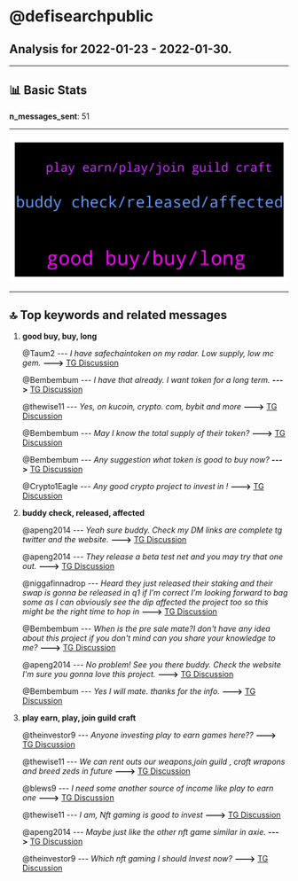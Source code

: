 # **@defisearchpublic**
 ## Analysis for **2022-01-23** - **2022-01-30**.

---

## 📊 **Basic Stats**

**n_messages_sent**: 51

---
![wordcloud](defisearchpublic_7Days_wordcloud.png)

---


## 🔝 **Top keywords and related messages**

1. **good buy, buy, long**

    @Taum2 --- *I have safechaintoken on my radar. Low supply, low mc gem.* **--->** [TG Discussion](https://t.me/defisearchpublic/241271)

    @Bembembum --- *I have that already. I want token for a long term.* **--->** [TG Discussion](https://t.me/defisearchpublic/241231)

    @thewise11 --- *Yes, on kucoin, crypto. com, bybit and more* **--->** [TG Discussion](https://t.me/defisearchpublic/241305)

    @Bembembum --- *May I know the total supply of their token?* **--->** [TG Discussion](https://t.me/defisearchpublic/241242)

    @Bembembum --- *Any suggestion what token is good to buy now?* **--->** [TG Discussion](https://t.me/defisearchpublic/241223)

    @Crypto1Eagle --- *Any good crypto project to invest in !* **--->** [TG Discussion](https://t.me/defisearchpublic/241267)

2. **buddy check, released, affected**

    @apeng2014 --- *Yeah sure buddy. Check my DM links are complete tg twitter and the website.* **--->** [TG Discussion](https://t.me/defisearchpublic/241241)

    @apeng2014 --- *They release a beta test net and you may try that one out.* **--->** [TG Discussion](https://t.me/defisearchpublic/241239)

    @niggafinnadrop --- *Heard they just released their staking and their swap is gonna be released in q1 if I’m correct I’m looking forward to bag some as I can obviously see the dip affected the project too so this might be the right time to hop in* **--->** [TG Discussion](https://t.me/defisearchpublic/241276)

    @Bembembum --- *When is the pre sale mate?I don't have any idea about this project if you don't mind can you share your knowledge to me?* **--->** [TG Discussion](https://t.me/defisearchpublic/241244)

    @apeng2014 --- *No problem! See you there buddy. Check the website I'm sure you gonna love this project.* **--->** [TG Discussion](https://t.me/defisearchpublic/241250)

    @Bembembum --- *Yes I will mate. thanks for the info.* **--->** [TG Discussion](https://t.me/defisearchpublic/241249)

3. **play earn, play, join guild craft**

    @theinvestor9 --- *Anyone investing play to earn games here??* **--->** [TG Discussion](https://t.me/defisearchpublic/241292)

    @thewise11 --- *We can rent outs our weapons,join guild , craft wrapons and breed zeds in future* **--->** [TG Discussion](https://t.me/defisearchpublic/241314)

    @blews9 --- *I need some another source of income like play to earn one* **--->** [TG Discussion](https://t.me/defisearchpublic/241302)

    @thewise11 --- *I am, Nft gaming is good to invest* **--->** [TG Discussion](https://t.me/defisearchpublic/241296)

    @apeng2014 --- *Maybe just like the other nft game similar in axie.* **--->** [TG Discussion](https://t.me/defisearchpublic/241229)

    @theinvestor9 --- *Which nft gaming I should Invest now?* **--->** [TG Discussion](https://t.me/defisearchpublic/241291)

